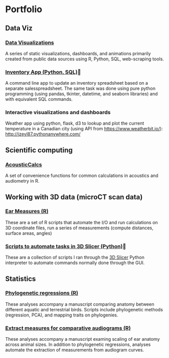 # Portfolio

## Data Viz
### [Data Visualizations](https://github.com/jzeyl/Data-visualizations)
A series of static visualizations, dashboards, and animations primarily created from public data sources using R, Python, SQL, web-scraping tools.

 ### [Inventory App (Python, SQL)](https://github.com/jzeyl/Inventory-app):snake:
 A command line app to update an inventory spreadsheet based on a separate salesspreadsheet. The same task was done using pure python programming (using pandas, tkinter, datetime, and seaborn libraries) and with equivalent SQL commands.
 
### Interactive visualizations and dashboards
Weather app using python, flask, d3 to lookup and plot the current temperature in a Canadian city (using API from https://www.weatherbit.io/):
http://jzeyl87.pythonanywhere.com/


## Scientific computing
### [AcousticCalcs](https://github.com/jzeyl/AcousticCalcs)
A set of convenience functions for common calculations in acoustics and audiometry in R.

## Working with 3D data (microCT scan data)
### [Ear Measures (R)](https://github.com/jzeyl/Ear-Measures)
These are a set of R scripts that automate the I/O and run calculations on 3D coordinate files, run a series of measurements (compute distances, surface areas, angles)
### [Scripts to automate tasks in 3D Slicer (Python)](https://github.com/jzeyl/3D-Slicer-Scripts):snake:
These are a collection of scripts I ran through the [3D Slicer](https://www.slicer.org/) Python interpreter to automate commands normally done through the GUI. 

## Statistics
### [Phylogenetic regressions (R)](https://github.com/jzeyl/A-T-Statistics)  
These analyses accompany a manuscript comparing anatomy between different aquatic and terrestrial birds. Scripts include phylogenetic methods (regression, PCA), and mapping traits on phylogenies.
### [Extract measures for comparative audiograms (R)](https://github.com/jzeyl/Scaling_2021)
These analyses accompany a manuscript examing scaling of ear anatomy across animal sizes. In addition to phylogenetic regressions, analyses automate the extraction of measurements from audiogram curves.
